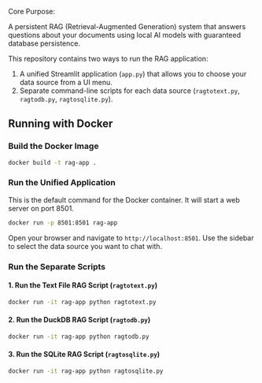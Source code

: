 Core Purpose:

A persistent RAG (Retrieval-Augmented Generation) system that answers questions about your documents using local AI models with guaranteed database persistence.

This repository contains two ways to run the RAG application:
1. A unified Streamlit application (`app.py`) that allows you to choose your data source from a UI menu.
2. Separate command-line scripts for each data source (`ragtotext.py`, `ragtodb.py`, `ragtosqlite.py`).

## Running with Docker

### Build the Docker Image
```bash
docker build -t rag-app .
```

### Run the Unified Application
This is the default command for the Docker container. It will start a web server on port 8501.
```bash
docker run -p 8501:8501 rag-app
```
Open your browser and navigate to `http://localhost:8501`. Use the sidebar to select the data source you want to chat with.

### Run the Separate Scripts

#### 1. Run the Text File RAG Script (`ragtotext.py`)
```bash
docker run -it rag-app python ragtotext.py
```

#### 2. Run the DuckDB RAG Script (`ragtodb.py`)
```bash
docker run -it rag-app python ragtodb.py
```

#### 3. Run the SQLite RAG Script (`ragtosqlite.py`)
```bash
docker run -it rag-app python ragtosqlite.py
```

